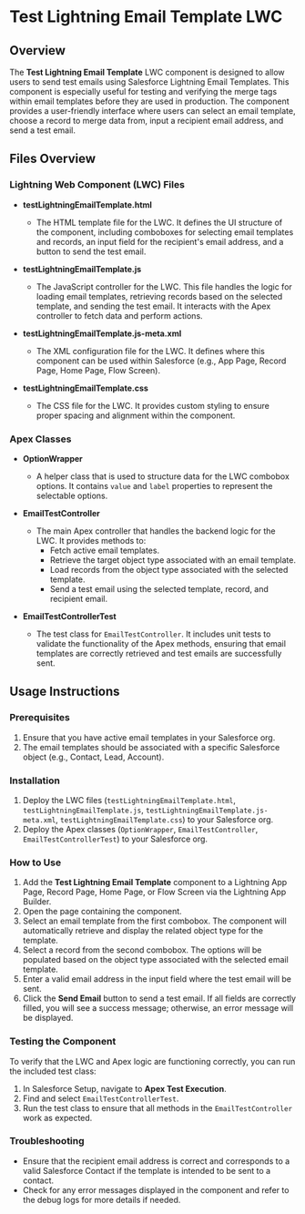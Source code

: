 # Test Lightning Email Template LWC

## Overview

The **Test Lightning Email Template** LWC component is designed to allow users to send test emails using Salesforce Lightning Email Templates. This component is especially useful for testing and verifying the merge tags within email templates before they are used in production. The component provides a user-friendly interface where users can select an email template, choose a record to merge data from, input a recipient email address, and send a test email.

## Files Overview

### Lightning Web Component (LWC) Files

- **testLightningEmailTemplate.html**
  - The HTML template file for the LWC. It defines the UI structure of the component, including comboboxes for selecting email templates and records, an input field for the recipient's email address, and a button to send the test email.

- **testLightningEmailTemplate.js**
  - The JavaScript controller for the LWC. This file handles the logic for loading email templates, retrieving records based on the selected template, and sending the test email. It interacts with the Apex controller to fetch data and perform actions.

- **testLightningEmailTemplate.js-meta.xml**
  - The XML configuration file for the LWC. It defines where this component can be used within Salesforce (e.g., App Page, Record Page, Home Page, Flow Screen).

- **testLightningEmailTemplate.css**
  - The CSS file for the LWC. It provides custom styling to ensure proper spacing and alignment within the component.

### Apex Classes

- **OptionWrapper**
  - A helper class that is used to structure data for the LWC combobox options. It contains `value` and `label` properties to represent the selectable options.

- **EmailTestController**
  - The main Apex controller that handles the backend logic for the LWC. It provides methods to:
    - Fetch active email templates.
    - Retrieve the target object type associated with an email template.
    - Load records from the object type associated with the selected template.
    - Send a test email using the selected template, record, and recipient email.

- **EmailTestControllerTest**
  - The test class for `EmailTestController`. It includes unit tests to validate the functionality of the Apex methods, ensuring that email templates are correctly retrieved and test emails are successfully sent.

## Usage Instructions

### Prerequisites

1. Ensure that you have active email templates in your Salesforce org.
2. The email templates should be associated with a specific Salesforce object (e.g., Contact, Lead, Account).

### Installation

1. Deploy the LWC files (`testLightningEmailTemplate.html`, `testLightningEmailTemplate.js`, `testLightningEmailTemplate.js-meta.xml`, `testLightningEmailTemplate.css`) to your Salesforce org.
2. Deploy the Apex classes (`OptionWrapper`, `EmailTestController`, `EmailTestControllerTest`) to your Salesforce org.

### How to Use

1. Add the **Test Lightning Email Template** component to a Lightning App Page, Record Page, Home Page, or Flow Screen via the Lightning App Builder.
2. Open the page containing the component.
3. Select an email template from the first combobox. The component will automatically retrieve and display the related object type for the template.
4. Select a record from the second combobox. The options will be populated based on the object type associated with the selected email template.
5. Enter a valid email address in the input field where the test email will be sent.
6. Click the **Send Email** button to send a test email. If all fields are correctly filled, you will see a success message; otherwise, an error message will be displayed.

### Testing the Component

To verify that the LWC and Apex logic are functioning correctly, you can run the included test class:

1. In Salesforce Setup, navigate to **Apex Test Execution**.
2. Find and select `EmailTestControllerTest`.
3. Run the test class to ensure that all methods in the `EmailTestController` work as expected.

### Troubleshooting

- Ensure that the recipient email address is correct and corresponds to a valid Salesforce Contact if the template is intended to be sent to a contact.
- Check for any error messages displayed in the component and refer to the debug logs for more details if needed.

